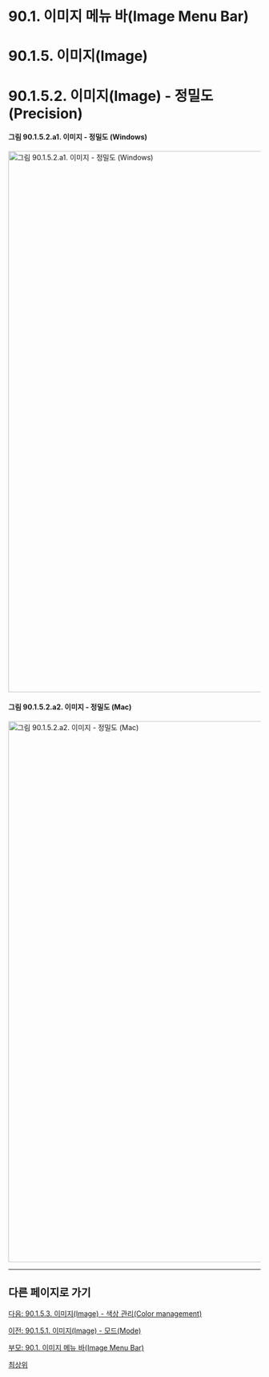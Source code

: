 # 90.1. 이미지 메뉴 바(Image Menu Bar)
# 90.1.5. 이미지(Image)
# 90.1.5.2. 이미지(Image) - 정밀도(Precision)

#### 그림 90.1.5.2.a1. 이미지 - 정밀도 (Windows)
<img width="1080" alt="그림 90.1.5.2.a1. 이미지 - 정밀도 (Windows)" environment="MacOS:Sonoma 14.2.1 GIMP 2.10.36" src="https://github.com/wonder13662/gimp/assets/15767104/94eba814-1863-4d19-99fb-3e6812c1ec3f">

#### 그림 90.1.5.2.a2. 이미지 - 정밀도 (Mac)
<img width="1080" alt="그림 90.1.5.2.a2. 이미지 - 정밀도 (Mac)" environment="MacOS:Sonoma 14.2.1 GIMP 2.10.36" src="https://github.com/wonder13662/gimp/assets/15767104/f7c004d2-39e7-41f4-9530-b600c65f15c2">

***

## 다른 페이지로 가기

[다음: 90.1.5.3. 이미지(Image) - 색상 관리(Color management)](./90-01-05-imagex-03-color_management.md)

[이전: 90.1.5.1. 이미지(Image) - 모드(Mode)](./90-01-05-imagex-01-mode.md)

[부모: 90.1. 이미지 메뉴 바(Image Menu Bar)](./90-01-00-image-menu-bar.md)

[최상위](./00-home.md)
